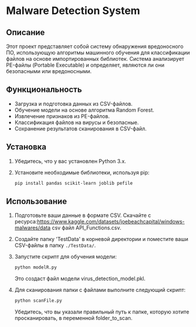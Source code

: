 # Malware Detection System

## Описание

Этот проект представляет собой систему обнаружения вредоносного ПО, использующую алгоритмы машинного обучения для классификации файлов на основе импортированных библиотек. Система анализирует PE-файлы (Portable Executable) и определяет, являются ли они безопасными или вредоносными.

## Функциональность

- Загрузка и подготовка данных из CSV-файлов.
- Обучение модели на основе алгоритма Random Forest.
- Извлечение признаков из PE-файлов.
- Классификация файлов на вирусы и безопасные.
- Сохранение результатов сканирования в CSV-файл.

## Установка

1. Убедитесь, что у вас установлен Python 3.x.
2. Установите необходимые библиотеки, используя pip:

   ```bash
   pip install pandas scikit-learn joblib pefile
   ```
## Использование
1. Подготовьте ваши данные в формате CSV.
    Скачайте с ресурса:https://www.kaggle.com/datasets/joebeachcapital/windows-malwares/data csv файл API_Functions.csv.

2. Создайте папку 'TestData' в корневой директории и поместите ваши CSV-файлы в папку `./TestData/`.

3. Запустите скрипт для обучения модели:

    ```bash
    python modelR.py
    ```
    Это создаст файл модели virus_detection_model.pkl.

4. Для сканирования папки с файлами выполните следующий скрипт:

    ```bash
    python scanFile.py
    ```
    Убедитесь, что вы указали правильный путь к папке, которую хотите просканировать, в переменной folder_to_scan.

